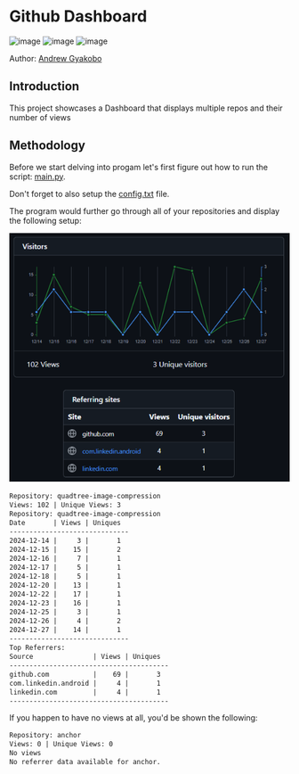 # Github Dashboard 

![image](https://img.shields.io/badge/Python-FFD43B?style=for-the-badge&logo=python&logoColor=blue)
![image](https://img.shields.io/badge/windows%20terminal-4D4D4D?style=for-the-badge&logo=windows%20terminal&logoColor=white)
![image](https://img.shields.io/badge/GitHub-100000?style=for-the-badge&logo=github&logoColor=white)

Author: [Andrew Gyakobo](https://github.com/Gyakobo)

## Introduction

This project showcases a Dashboard that displays multiple repos and their number of views 

## Methodology

Before we start delving into progam let's first figure out how to run the script: [main.py]().

Don't forget to also setup the [config.txt]() file.

The program would further go through all of your repositories and display the following setup:

<img src="./miscellaneous/img.png" />

```shell
Repository: quadtree-image-compression
Views: 102 | Unique Views: 3
Repository: quadtree-image-compression
Date       | Views | Uniques
------------------------------
2024-12-14 |     3 |       1
2024-12-15 |    15 |       2
2024-12-16 |     7 |       1
2024-12-17 |     5 |       1
2024-12-18 |     5 |       1
2024-12-20 |    13 |       1
2024-12-22 |    17 |       1
2024-12-23 |    16 |       1
2024-12-25 |     3 |       1
2024-12-26 |     4 |       2
2024-12-27 |    14 |       1
------------------------------
Top Referrers:
Source               | Views | Uniques
----------------------------------------
github.com           |    69 |       3
com.linkedin.android |     4 |       1
linkedin.com         |     4 |       1
----------------------------------------
```

If you happen to have no views at all, you'd be shown the following:

```console
Repository: anchor
Views: 0 | Unique Views: 0
No views
No referrer data available for anchor.
```


